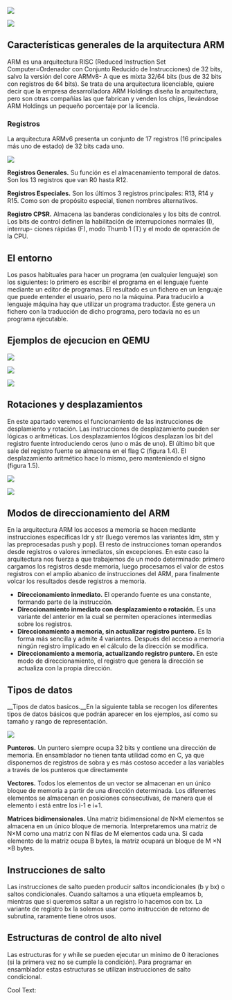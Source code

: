 ![](https://images.cooltext.com/5474923.png)

![](https://images.cooltext.com/5474909.png)

## Características generales de la arquitectura ARM
ARM es una arquitectura RISC (Reduced Instruction Set Computer=Ordenador
con Conjunto Reducido de Instrucciones) de 32 bits, salvo la versión del core ARMv8-
A que es mixta 32/64 bits (bus de 32 bits con registros de 64 bits). Se trata de una
arquitectura licenciable, quiere decir que la empresa desarrolladora ARM Holdings
diseña la arquitectura, pero son otras compañías las que fabrican y venden los chips,
llevándose ARM Holdings un pequeño porcentaje por la licencia.

### Registros
La arquitectura ARMv6 presenta un conjunto de 17 registros (16 principales más
uno de estado) de 32 bits cada uno.

![](imagenes/r1.png)

__Registros Generales.__ Su función es el almacenamiento temporal de datos. Son los
13 registros que van R0 hasta R12.

__Registros Especiales.__ Son los últimos 3 registros principales: R13, R14 y R15.
Como son de propósito especial, tienen nombres alternativos.

__Registro CPSR.__ Almacena las banderas condicionales y los bits de control. Los
bits de control definen la habilitación de interrupciones normales (I), interrup-
ciones rápidas (F), modo Thumb 1
(T) y el modo de operación de la CPU.


## El entorno
Los pasos habituales para hacer un programa (en cualquier lenguaje) son los
siguientes: lo primero es escribir el programa en el lenguaje fuente mediante un editor de programas. El resultado es un fichero en un lenguaje que puede entender el
usuario, pero no la máquina. Para traducirlo a lenguaje máquina hay que utilizar
un programa traductor. Éste genera un fichero con la traducción de dicho programa,
pero todavía no es un programa ejecutable.

## Ejemplos de ejecucion en QEMU

![](imagenes/cmd.png)

![](imagenes/consola.png)

![](imagenes/amg.png)


## Rotaciones y desplazamientos
En este apartado veremos el funcionamiento de las instrucciones de desplamiento
y rotación. Las instrucciones de desplazamiento pueden ser lógicas o aritméticas.
Los desplazamientos lógicos desplazan los bit del registro fuente introduciendo
ceros (uno o más de uno). El último bit que sale del registro fuente se almacena en el
flag C (figura 1.4). El desplazamiento aritmético hace lo mismo, pero manteniendo
el signo (figura 1.5).

![](imagenes/amg2.png)


![](https://images.cooltext.com/5474911.png)


## Modos de direccionamiento del ARM
En la arquitectura ARM los accesos a memoria se hacen mediante instrucciones específicas ldr y str (luego veremos las variantes ldm, stm y las preprocesadas push y pop).
El resto de instrucciones toman operandos desde registros o valores inmediatos, sin excepciones. En este caso la arquitectura nos fuerza a que trabajemos de
un modo determinado: primero cargamos los registros desde memoria, luego procesamos el valor de estos registros con el amplio abanico de instrucciones del ARM,
para finalmente volcar los resultados desde registros a memoria.

* __Direccionamiento inmediato.__ El operando fuente es una constante, formando parte de la instrucción.
* __Direccionamiento inmediato con desplazamiento o rotación.__ Es una variante del anterior en la cual se permiten operaciones intermedias sobre los registros.
* __Direccionamiento a memoria, sin actualizar registro puntero.__ Es la forma más sencilla y admite 4 variantes. Después del acceso a memoria ningún registro implicado en el cálculo de la dirección se modifica.
* __Direccionamiento a memoria, actualizando registro puntero.__ En este modo de direccionamiento, el registro que genera la dirección se actualiza con la propia dirección. 

## Tipos de datos
__Tipos de datos basicos.__En la siguiente tabla se recogen los diferentes tipos de datos básicos que podrán aparecer en los ejemplos, así como su
tamaño y rango de representación.

![](imagenes/amg3.png)

__Punteros.__ Un puntero siempre ocupa 32 bits y contiene una dirección de memoria.
En ensamblador no tienen tanta utilidad como en C, ya que disponemos de registros
de sobra y es más costoso acceder a las variables a través de los punteros que directamente

__Vectores.__ Todos los elementos de un vector se almacenan en un único bloque de
memoria a partir de una dirección determinada. Los diferentes elementos se almacenan en posiciones consecutivas, de manera que el elemento i está entre los i-1 e i+1.

__Matrices bidimensionales.__ Una matriz bidimensional de N×M elementos se almacena en un único bloque de memoria. Interpretaremos una matriz de N×M como
una matriz con N filas de M elementos cada una. Si cada elemento de la matriz
ocupa B bytes, la matriz ocupará un bloque de M ×N ×B bytes.

## Instrucciones de salto
Las instrucciones de salto pueden producir saltos incondicionales (b y bx) o
saltos condicionales. Cuando saltamos a una etiqueta empleamos b, mientras que
si queremos saltar a un registro lo hacemos con bx. La variante de registro bx la solemos usar como instrucción de retorno de subrutina, raramente tiene otros usos.

## Estructuras de control de alto nivel
Las estructuras for y while se pueden ejecutar un mínimo de 0 iteraciones (si
la primera vez no se cumple la condición). Para programar en ensamblador estas estructuras se utilizan instrucciones de salto condicional.

<a href="http://cooltext.com" target="_top"><img src="https://cooltext.com/images/ct_pixel.gif" width="80" height="15" alt="Cool Text: Logo and Graphics Generator" border="0" /></a>
